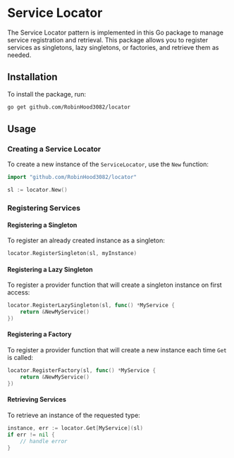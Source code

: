 # Service Locator

The Service Locator pattern is implemented in this Go package to manage service registration and retrieval. This package allows you to register services as singletons, lazy singletons, or factories, and retrieve them as needed.

## Installation

To install the package, run:

```sh
go get github.com/RobinHood3082/locator
```

## Usage
### Creating a Service Locator
To create a new instance of the `ServiceLocator`, use the `New` function:
```go
import "github.com/RobinHood3082/locator"

sl := locator.New()
```
### Registering Services
#### Registering a Singleton
To register an already created instance as a singleton:
```go
locator.RegisterSingleton(sl, myInstance)
```
#### Registering a Lazy Singleton
To register a provider function that will create a singleton instance on first access:
```go
locator.RegisterLazySingleton(sl, func() *MyService {
    return &NewMyService()
})
```
#### Registering a Factory
To register a provider function that will create a new instance each time `Get` is called:
```go
locator.RegisterFactory(sl, func() *MyService {
    return &NewMyService()
})
```
#### Retrieving Services
To retrieve an instance of the requested type:
```go
instance, err := locator.Get[MyService](sl)
if err != nil {
    // handle error
}
```
